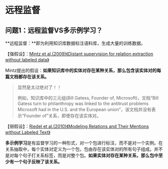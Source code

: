 # 远程监督

## 问题1：远程监督VS多示例学习？

**远程监督：**即为利用知识库数据标注语料库，生成大量的训练数据。

【强假设】：[Mintz et al.\(2009\)《Distant supervision for relation extraction without labeled data》](https://www.aclweb.org/anthology/P09-1113.pdf)

Mintz提出的假设：**如果知识库中的实体对存在某种关系，那么包含该实体对的每篇文档都存在该关系。**

> 显然是太过绝对了！！
>
> 例如，知识库中的三元组\(Bill Gatess, Founder of, Microsoft\)，文档“Bill Gatess turn to philanthropy was linked to the antitrust problems Microsoft had in the U.S. and the European union”，该文档并没有表示“Founder of”关系，即使存在该实体对。

【弱假设】：[Riedel et al.\(2010\)《Modeling Relations and Their Mentions without Labeled Text》](https://link.springer.com/content/pdf/10.1007/978-3-642-15939-8_10.pdf)

**多示例学习**是有监督学习的一种形式，对一个包进行标注，而不是对一个实例。在关系抽取中，每个实体对定义为一个包，包由存在该实体对的所有句子组成。并不是对每个句子打关系标签，而是对整个包。**如果实体对存在某种关系，那么包中至少有一个句子反映了该关系。**


